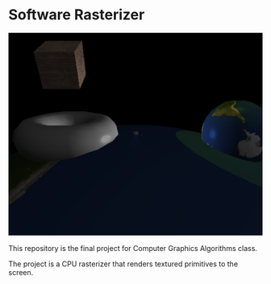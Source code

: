 # Software Rasterizer

![Example Render](Github/render.png)

This repository is the final project for Computer Graphics Algorithms class.

The project is a CPU rasterizer that renders textured primitives to the screen. 
